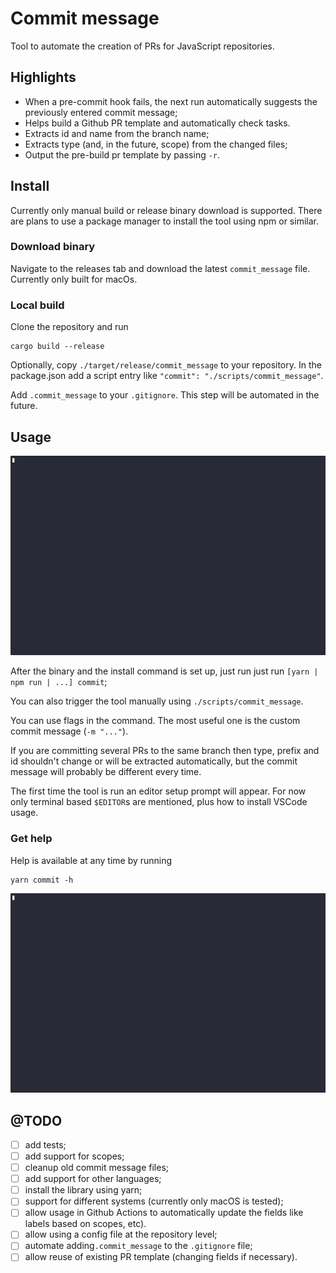 # Commit message

Tool to automate the creation of PRs for JavaScript repositories.

## Highlights
- When a pre-commit hook fails, the next run automatically suggests the previously entered commit
message;
- Helps build a Github PR template and automatically check tasks.
- Extracts id and name from the branch name;
- Extracts type (and, in the future, scope) from the changed files;
- Output the pre-build pr template by passing `-r`.


## Install
Currently only manual build or release binary download is supported. There are plans to use a package manager to install the
tool using npm or similar.

### Download binary
Navigate to the releases tab and download the latest `commit_message` file. Currently only built for
macOs.

### Local build
Clone the repository and run

```{sh}
cargo build --release
```

Optionally, copy `./target/release/commit_message` to your repository. In the package.json add a script
entry like `"commit": "./scripts/commit_message"`.

Add `.commit_message` to your `.gitignore`. This step will be automated in the future.


## Usage

![demo](static_files/first.gif)

After the binary and the install command is set up, just run just run `[yarn | npm run | ...] commit`;

You can also trigger the tool manually using `./scripts/commit_message`.

You can use flags in the command. The most useful one is the custom commit message (`-m "..."`). 

If you are committing several PRs to the same branch then type, prefix and id shouldn't change or will be
extracted automatically, but the commit message will probably be different every time.


The first time the tool is run an editor setup prompt will appear. For now only terminal based
`$EDITOR`s are mentioned, plus how to install VSCode usage.


### Get help

Help is available at any time by running
```{sh}
yarn commit -h
```
![help](static_files/help.gif)


## @TODO
- [ ] add tests;
- [ ] add support for scopes;
- [ ] cleanup old commit message files;
- [ ] add support for other languages;
- [ ] install the library using yarn;
- [ ] support for different systems (currently only macOS is tested);
- [ ] allow usage in Github Actions to automatically update the fields like labels based on scopes,
etc).
- [ ] allow using a config file at the repository level;
- [ ] automate adding`.commit_message` to the `.gitignore` file;
- [ ] allow reuse of existing PR template (changing fields if necessary).
